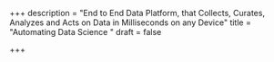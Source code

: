 +++
description = "End to End Data Platform, that Collects, Curates, Analyzes and Acts on Data in Milliseconds on any Device"
title = "Automating Data Science "
draft = false

+++

